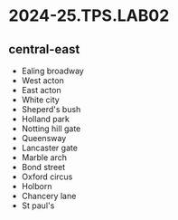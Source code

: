 # 2024-25.TPS.LAB02
## central-east
- Ealing broadway
- West acton
- East acton
- White city
- Sheperd's bush
- Holland park
- Notting hill gate
- Queensway
- Lancaster gate
- Marble arch 
- Bond street
- Oxford circus
- Holborn
- Chancery lane
- St paul's